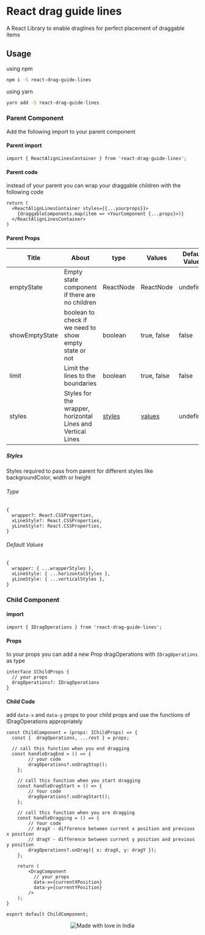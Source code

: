 # React drag guide lines

A React Library to enable draglines for perfect placement of draggable items

## Usage

using npm

```bash
npm i -S react-drag-guide-lines
```

using yarn

```bash
yarn add -S react-drag-guide-lines
```

### Parent Component

Add the following import to your parent component

#### Parent import

```tsx
import { ReactAlignLinesContainer } from 'react-drag-guide-lines';
```

#### Parent code

instead of your parent you can wrap your draggable children with the following code

```tsx
return (
  <ReactAlignLinesContainer styles={{...yourprops}}>
    {draggableComponents.map(item => <YourComponent {...props}>)}
  </ReactAlignLinesContainer>
)
```

#### Parent Props

| Title            | About                     | type                                |    Values              | Default Values |
| --------------- | ------------------------- | ----------------------------------- | ---------------------- | ---------- |
| emptyState      | Empty state component if there are no children | ReactNode       | ReactNode| undefined |
| showEmptyState  | boolean to check if we need to show empty state or not | boolean      | true, false | false |
| limit           | Limit the lines to the boundaries | boolean                        | true, false | false |
| styles          | Styles for the wrapper, horizontal Lines and Vertical Lines  | [styles](#styles) | [values](#default-values)  | undefined |

##### Styles

Styles required to pass from parent for different styles like backgroundColor, width or height

###### Type

```tsx
{
  wrapper?: React.CSSProperties,
  xLineStyle?: React.CSSProperties,
  yLineStyle?: React.CSSProperties,
}
```

###### Default Values

```tsx
{
  wrapper: { ...wrapperStyles },
  xLineStyle: { ...horizontalStyles },
  yLineStyle: { ...verticalStyles },
}
```

### Child Component

#### import

```tsx
import { IDragOperations } from 'react-drag-guide-lines';
```

#### Props

to your props you can add a new Prop dragOperations with `IDragOperations` as type

```tsx
interface IChildProps {
  // your props
  dragOperations?: IDragOperations
}
```

#### Child Code

add `data-x` and `data-y` props to your child props and use the functions of IDragOperations appropriately

```tsx
const ChildComponent = (props: IChildProps) => {
  const {  dragOperations, ...rest } = props;

  // call this function when you end dragging
  const handleDragEnd = () => {
        // your code
        dragOperations?.onDragStop();
    };

    // call this function when you start dragging
    const handleDragStart = () => {
        // Your code
        dragOperations?.onDragStart();
    };

    // call this function when you are dragging
    const handleDragging = () => {
        // Your code
        // dragX - difference between current x position and previous x position
        // dragY - difference between current y position and previous y position
        dragOperations?.onDrag({ x: dragX, y: dragY });
    };

    return (
        <DragComponent
          // your props
          data-x={currentXPosition}
          data-y={currentYPosition}
        />
    );
}

export default ChildComponent;
```

<center>

![Made with love in India](https://madewithlove.now.sh/in?template=flat-square)

</center>
